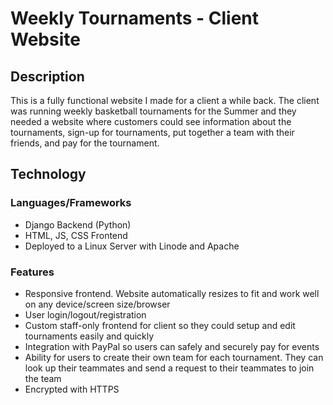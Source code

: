 # Weekly Tournaments - Client Website
## Description
This is a fully functional website I made for a client a while back. The client was running weekly basketball tournaments for the Summer and they needed a website where customers could see information about the tournaments, sign-up for tournaments, put together a team with their friends, and pay for the tournament.
## Technology
### Languages/Frameworks
- Django Backend (Python)
- HTML, JS, CSS Frontend
- Deployed to a Linux Server with Linode and Apache
### Features
- Responsive frontend. Website automatically resizes to fit and work well on any device/screen size/browser
- User login/logout/registration
- Custom staff-only frontend for client so they could setup and edit tournaments easily and quickly
- Integration with PayPal so users can safely and securely pay for events
- Ability for users to create their own team for each tournament. They can look up their teammates and send a request to their teammates to join the team
- Encrypted with HTTPS
